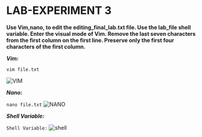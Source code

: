 # LAB-EXPERIMENT 3

**Use Vim,nano, to edit the editing_final_lab.txt file. Use the lab_file shell variable.
Enter the visual mode of Vim. Remove the last seven characters from the first column on the first line.
Preserve only the first four characters of the first column.**

***Vim:***

```
vim file.txt
```
![VIM](https://github.com/user-attachments/assets/629018d0-aa72-462f-a984-99db1198ab8e)

***Nano:***

``` nano file.txt ```
![NANO](https://github.com/user-attachments/assets/45f866cf-b1cf-430a-bde1-3d37620e1eb1)

***Shell Variable:***

``` Shell Variable: ```
![shell](https://github.com/user-attachments/assets/b2702a2b-78b5-44be-96ae-f42c15c42aa0)


